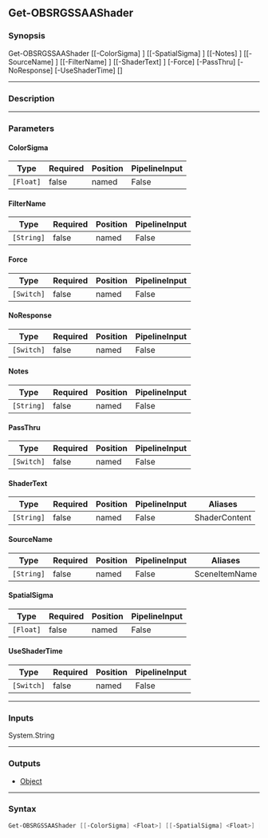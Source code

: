 Get-OBSRGSSAAShader
-------------------

### Synopsis
Get-OBSRGSSAAShader [[-ColorSigma] <float>] [[-SpatialSigma] <float>] [[-Notes] <string>] [[-SourceName] <string>] [[-FilterName] <string>] [[-ShaderText] <string>] [-Force] [-PassThru] [-NoResponse] [-UseShaderTime] [<CommonParameters>]

---

### Description

---

### Parameters
#### **ColorSigma**

|Type     |Required|Position|PipelineInput|
|---------|--------|--------|-------------|
|`[Float]`|false   |named   |False        |

#### **FilterName**

|Type      |Required|Position|PipelineInput|
|----------|--------|--------|-------------|
|`[String]`|false   |named   |False        |

#### **Force**

|Type      |Required|Position|PipelineInput|
|----------|--------|--------|-------------|
|`[Switch]`|false   |named   |False        |

#### **NoResponse**

|Type      |Required|Position|PipelineInput|
|----------|--------|--------|-------------|
|`[Switch]`|false   |named   |False        |

#### **Notes**

|Type      |Required|Position|PipelineInput|
|----------|--------|--------|-------------|
|`[String]`|false   |named   |False        |

#### **PassThru**

|Type      |Required|Position|PipelineInput|
|----------|--------|--------|-------------|
|`[Switch]`|false   |named   |False        |

#### **ShaderText**

|Type      |Required|Position|PipelineInput|Aliases      |
|----------|--------|--------|-------------|-------------|
|`[String]`|false   |named   |False        |ShaderContent|

#### **SourceName**

|Type      |Required|Position|PipelineInput|Aliases      |
|----------|--------|--------|-------------|-------------|
|`[String]`|false   |named   |False        |SceneItemName|

#### **SpatialSigma**

|Type     |Required|Position|PipelineInput|
|---------|--------|--------|-------------|
|`[Float]`|false   |named   |False        |

#### **UseShaderTime**

|Type      |Required|Position|PipelineInput|
|----------|--------|--------|-------------|
|`[Switch]`|false   |named   |False        |

---

### Inputs
System.String

---

### Outputs
* [Object](https://learn.microsoft.com/en-us/dotnet/api/System.Object)

---

### Syntax
```PowerShell
Get-OBSRGSSAAShader [[-ColorSigma] <Float>] [[-SpatialSigma] <Float>] [[-Notes] <String>] [[-SourceName] <String>] [[-FilterName] <String>] [[-ShaderText] <String>] [-Force <Switch>] [-PassThru <Switch>] [-NoResponse <Switch>] [-UseShaderTime <Switch>] [<CommonParameters>]
```
